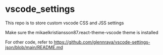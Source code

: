 # vscode_settings
This repo is to store custom vscode CSS and JSS settings

Make sure the mikaelkristiansson87.react-theme-vscode theme is installed

For other code, refer to https://github.com/glennraya/vscode-settings-json/blob/main/README.md
